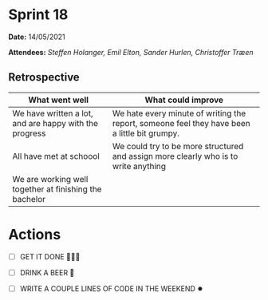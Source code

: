 
# Sprint 18

**Date:** 14/05/2021

**Attendees:** *Steffen Holanger, Emil Elton, Sander Hurlen, Christoffer Træen*

## Retrospective

| What went well                                         | What could improve                                           |
| ------------------------------------------------------ | ------------------------------------------------------------ |
| We have written a lot, and are happy with the progress | We hate every minute of writing the report, someone feel they have been a little bit grumpy. |
| All have met at schoool                                | We could try to be more structured and assign more clearly who is to write anything |
| We are working well together at finishing the bachelor |                                                              |

# Actions

- [ ] GET IT DONE 🧑🏽‍💻
- [ ] DRINK A BEER 🍻
- [ ] WRITE A COUPLE LINES OF CODE IN THE WEEKEND ✸

